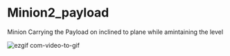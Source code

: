 # Minion2_payload
Minion Carrying the Payload on inclined to plane while amintaining the level



![ezgif com-video-to-gif](https://user-images.githubusercontent.com/31062159/75655170-4f5c2280-5c87-11ea-8664-3cce4e6768b7.gif)


